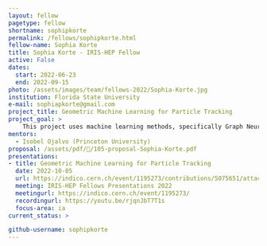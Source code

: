 ```yaml
---
layout: fellow
pagetype: fellow
shortname: sophipkorte
permalink: /fellows/sophipkorte.html
fellow-name: Sophia Korte
title: Sophia Korte - IRIS-HEP Fellow
active: False
dates:
  start: 2022-06-23
  end: 2022-09-15
photo: /assets/images/team/fellows-2022/Sophia-Korte.jpg
institution: Florida State University
e-mail: sophiapkorte@gmail.com
project_title: Geometric Machine Learning for Particle Tracking
project_goal: >
    This project uses machine learning methods, specifically Graph Neural Networks (GNNs), as a way of reconstructing the trajectories of particles. The goal is to evaluate the performance of the GNN tracking algorithms and compare them to the CMS algorithms currently in use.
mentors:
  - Isobel Ojalvo (Princeton University)
proposal: /assets/pdf//105-proposal-Sophia-Korte.pdf
presentations:
- title: Geometric Machine Learning for Particle Tracking
  date: 2022-10-05
  url: https://indico.cern.ch/event/1195273/contributions/5075651/attachments/2522739/4338119/SophiaPaulinoKorte_Final_Presentation.pdf
  meeting: IRIS-HEP Fellows Presentations 2022
  meetingurl: https://indico.cern.ch/event/1195273/
  recordingurl: https://youtu.be/rjqnJbT7T1s
  focus-area: ia
current_status: >

github-username: sophipkorte
---
```

